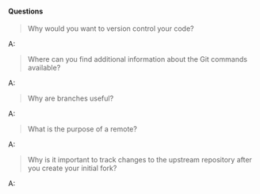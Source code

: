 #### Questions

>Why would you want to version control your code?

A:

>Where can you find additional information about the Git commands available?

A:

>Why are branches useful?

A:

>What is the purpose of a remote?

A:

>Why is it important to track changes to the upstream repository after you create your initial fork?

A:

